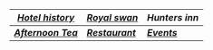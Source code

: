 
 

| [***Hotel history***](https://botleigh-grange.github.io/History/) | [***Royal swan*** ](https://www.booking.com/hotel/gb/royal-swan-ashley-manor.en-gb.html)       |***Hunters inn***  |
|----------|----------|----------|
| [***Afternoon Tea***](https://botleigh-grange.github.io/Afternoon-Tea/) | [***Restaurant***](https://botleigh-grange.github.io/Lunch-Dinner/) | [***Events***](https://botleigh-grange.github.io/Upcoming-events/) |
